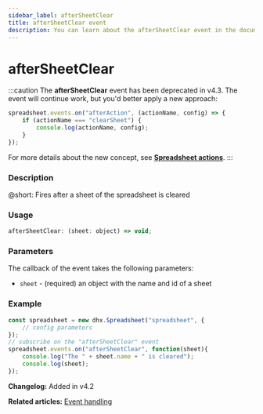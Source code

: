 ```yaml
---
sidebar_label: afterSheetClear
title: afterSheetClear event
description: You can learn about the afterSheetClear event in the documentation of the DHTMLX JavaScript Spreadsheet library. Browse developer guides and API reference, try out code examples and live demos, and download a free 30-day evaluation version of DHTMLX Spreadsheet.
---
```


# afterSheetClear

:::caution
The **afterSheetClear** event has been deprecated in v4.3. The event will continue work, but you'd better apply a new approach:

~~~js
spreadsheet.events.on("afterAction", (actionName, config) => {
    if (actionName === "clearSheet") {
        console.log(actionName, config);
    }
});
~~~

For more details about the new concept, see **[Spreadsheet actions](api/overview/actions_overview.md)**. 
:::

### Description

@short: Fires after a sheet of the spreadsheet is cleared

### Usage

~~~jsx
afterSheetClear: (sheet: object) => void;
~~~

### Parameters

The callback of the event takes the following parameters:

- `sheet` - (required) an object with the name and id of a sheet

### Example

~~~jsx {5-8}
const spreadsheet = new dhx.Spreadsheet("spreadsheet", {
    // config parameters
});
// subscribe on the "afterSheetClear" event
spreadsheet.events.on("afterSheetClear", function(sheet){
    console.log("The " + sheet.name + " is cleared");
    console.log(sheet);
});
~~~

**Changelog:** Added in v4.2

**Related articles:** [Event handling](handling_events.md)